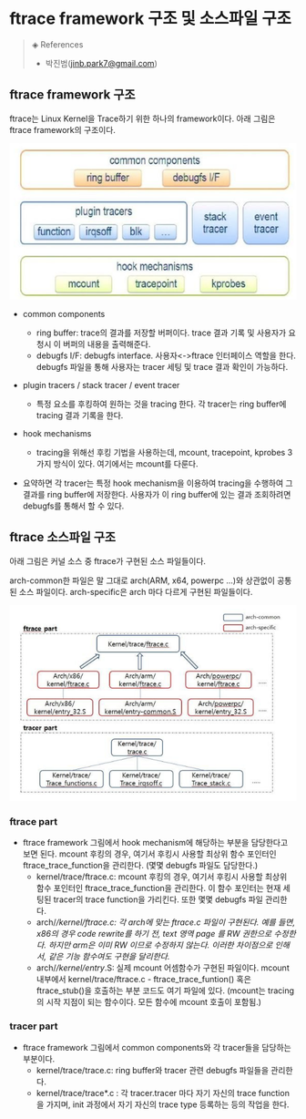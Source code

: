 # ftrace framework 구조 및 소스파일 구조
> ◈ References
>
>  - 박진범(jinb.park7@gmail.com)



## ftrace framework 구조

ftrace는 Linux Kernel을 Trace하기 위한 하나의 framework이다. 아래 그림은 ftrace framework의 구조이다.

![logo](_media/ftrace1.png)

- common components
  - ring buffer: trace의 결과를 저장할 버퍼이다. trace 결과 기록 및 사용자가 요청시 이 버퍼의 내용을 출력해준다.
  - debugfs I/F: debugfs interface. 사용자<->ftrace 인터페이스 역할을 한다. debugfs 파일을 통해 사용자는 tracer 세팅 및 trace 결과 확인이 가능하다.

- plugin tracers / stack tracer / event tracer
  - 특정 요소를 후킹하여 원하는 것을 tracing 한다. 각 tracer는 ring buffer에 tracing 결과 기록을 한다.

- hook mechanisms
  - tracing을 위해선 후킹 기법을 사용하는데, mcount, tracepoint, kprobes 3가지 방식이 있다. 여기에서는 mcount를 다룬다.

- 요약하면 각 tracer는 특정 hook mechanism을 이용하여 tracing을 수행하여 그 결과를 ring buffer에 저장한다. 사용자가 이 ring buffer에 있는 결과 조회하려면 debugfs를 통해서 할 수 있다.



## ftrace 소스파일 구조

아래 그림은 커널 소스 중 ftrace가 구현된 소스 파일들이다.

arch-common한 파일은 말 그대로 arch(ARM, x64, powerpc ...)와 상관없이 공통된 소스 파일이다. arch-specific은 arch 마다 다르게 구현된 파일들이다.

![logo](_media/ftrace2.png)

### **ftrace part**

- ftrace framework 그림에서 hook mechanism에 해당하는 부분을 담당한다고 보면 된다. mcount 후킹의 경우, 여기서 후킹시 사용할 최상위 함수 포인터인 ftrace_trace_function을 관리한다. (몇몇 debugfs 파일도 담당한다.)
  - kernel/trace/ftrace.c: mcount 후킹의 경우, 여기서 후킹시 사용할 최상위 함수 포인터인 ftrace_trace_function을 관리한다. 이 함수 포인터는 현재 세팅된 tracer의 trace function을 가리킨다. 또한 몇몇 debugfs 파일 관리한다.
  - arch/*/kernel/ftrace.c: 각 arch에 맞는 ftrace.c 파일이 구현된다. 예를 들면, x86의 경우 code rewrite를 하기 전, text 영역 page 를 RW 권한으로 수정한다. 하지만 arm은 이미 RW 이므로 수정하지 않는다. 이러한 차이점으로 인해서, 같은 기능 함수여도 구현을 달리한다.*
  - arch/*/kernel/entry*.S: 실제 mcount 어셈함수가 구현된 파일이다. mcount 내부에서 kernel/trace/ftrace.c -  ftrace_trace_funtion() 혹은 ftrace_stub()을 호출하는 부분 코드도 여기 파일에 있다. (mcount는 tracing의 시작 지점이 되는 함수이다. 모든 함수에 mcount 호출이 포함됨.)

### **tracer part**

- ftrace framework 그림에서 common components와 각 tracer들을 담당하는 부분이다.
  - kernel/trace/trace.c: ring buffer와 tracer 관련 debugfs 파일들을 관리한다.
  - kernel/trace/trace*.c : 각 tracer.tracer 마다 자기 자신의 trace function을 가지며, init 과정에서 자기 자신의 trace type 등록하는 등의 작업을 한다.
